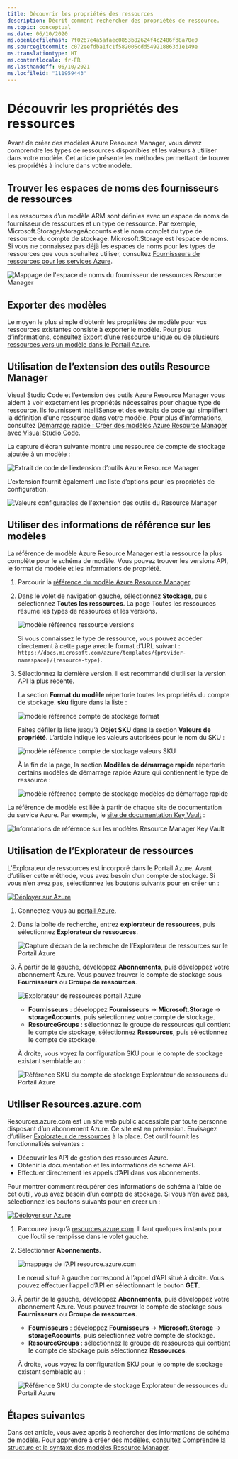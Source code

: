 ```yaml
---
title: Découvrir les propriétés des ressources
description: Décrit comment rechercher des propriétés de ressource.
ms.topic: conceptual
ms.date: 06/10/2020
ms.openlocfilehash: 7f0267e4a5afaec0853b82624f4c2486fd8a70e0
ms.sourcegitcommit: c072eefdba1fc1f582005cdd549218863d1e149e
ms.translationtype: HT
ms.contentlocale: fr-FR
ms.lasthandoff: 06/10/2021
ms.locfileid: "111959443"
---
```

# <a name="discover-resource-properties"></a>Découvrir les propriétés des ressources

Avant de créer des modèles Azure Resource Manager, vous devez comprendre les types de ressources disponibles et les valeurs à utiliser dans votre modèle. Cet article présente les méthodes permettant de trouver les propriétés à inclure dans votre modèle.

## <a name="find-resource-provider-namespaces"></a>Trouver les espaces de noms des fournisseurs de ressources

Les ressources d’un modèle ARM sont définies avec un espace de noms de fournisseur de ressources et un type de ressource. Par exemple, Microsoft.Storage/storageAccounts est le nom complet du type de ressource du compte de stockage. Microsoft.Storage est l’espace de noms. Si vous ne connaissez pas déjà les espaces de noms pour les types de ressources que vous souhaitez utiliser, consultez [Fournisseurs de ressources pour les services Azure](../management/azure-services-resource-providers.md).

![Mappage de l'espace de noms du fournisseur de ressources Resource Manager](./media/view-resources/resource-provider-namespace-and-azure-service-mapping.png)

## <a name="export-templates"></a>Exporter des modèles

Le moyen le plus simple d’obtenir les propriétés de modèle pour vos ressources existantes consiste à exporter le modèle. Pour plus d’informations, consultez [Export d’une ressource unique ou de plusieurs ressources vers un modèle dans le Portail Azure](./export-template-portal.md).

## <a name="use-resource-manager-tools-extension"></a>Utilisation de l’extension des outils Resource Manager

Visual Studio Code et l’extension des outils Azure Resource Manager vous aident à voir exactement les propriétés nécessaires pour chaque type de ressource. Ils fournissent IntelliSense et des extraits de code qui simplifient la définition d’une ressource dans votre modèle. Pour plus d’informations, consultez [Démarrage rapide : Créer des modèles Azure Resource Manager avec Visual Studio Code](./quickstart-create-templates-use-visual-studio-code.md#add-an-azure-resource).

La capture d’écran suivante montre une ressource de compte de stockage ajoutée à un modèle :

![Extrait de code de l’extension d’outils Azure Resource Manager](./media/view-resources/resource-manager-tools-extension-snippets.png)

L’extension fournit également une liste d’options pour les propriétés de configuration.

![Valeurs configurables de l'extension des outils du Resource Manager](./media/view-resources/resource-manager-tools-extension-configurable-properties.png)

## <a name="use-template-reference"></a>Utiliser des informations de référence sur les modèles

La référence de modèle Azure Resource Manager est la ressource la plus complète pour le schéma de modèle. Vous pouvez trouver les versions API, le format de modèle et les informations de propriété.

1. Parcourir la [référence du modèle Azure Resource Manager](/azure/templates/).
1. Dans le volet de navigation gauche, sélectionnez **Stockage**, puis sélectionnez **Toutes les ressources**. La page Toutes les ressources résume les types de ressources et les versions.

    ![modèle référence ressource versions](./media/view-resources/resource-manager-template-reference-resource-versions.png)

    Si vous connaissez le type de ressource, vous pouvez accéder directement à cette page avec le format d’URL suivant : `https://docs.microsoft.com/azure/templates/{provider-namespace}/{resource-type}`.

1. Sélectionnez la dernière version. Il est recommandé d’utiliser la version API la plus récente.

    La section **Format du modèle** répertorie toutes les propriétés du compte de stockage. **sku** figure dans la liste :

    ![modèle référence compte de stockage format](./media/view-resources/resource-manager-template-reference-storage-account-sku.png)

    Faites défiler la liste jusqu’à **Objet SKU** dans la section **Valeurs de propriété**. L’article indique les valeurs autorisées pour le nom du SKU :

    ![modèle référence compte de stockage valeurs SKU](./media/view-resources/resource-manager-template-reference-storage-account-sku-values.png)

    À la fin de la page, la section **Modèles de démarrage rapide** répertorie certains modèles de démarrage rapide Azure qui contiennent le type de ressource :

    ![modèle référence compte de stockage modèles de démarrage rapide](./media/view-resources/resource-manager-template-reference-quickstart-templates.png)

La référence de modèle est liée à partir de chaque site de documentation du service Azure.  Par exemple, le [site de documentation Key Vault](../../key-vault/general/overview.md) :

![Informations de référence sur les modèles Resource Manager Key Vault](./media/view-resources/resource-manager-template-reference-key-vault.png)

## <a name="use-resource-explorer"></a>Utilisation de l’Explorateur de ressources

L’Explorateur de ressources est incorporé dans le Portail Azure. Avant d’utiliser cette méthode, vous avez besoin d’un compte de stockage. Si vous n’en avez pas, sélectionnez les boutons suivants pour en créer un :

[![Déployer sur Azure](https://aka.ms/deploytoazurebutton)](https://portal.azure.com/#create/Microsoft.Template/uri/https%3A%2F%2Fraw.githubusercontent.com%2FAzure%2Fazure-quickstart-templates%2Fmaster%2Fquickstarts%2Fmicrosoft.storage%2Fstorage-account-create%2Fazuredeploy.json)

1. Connectez-vous au [portail Azure](https://portal.azure.com).
1. Dans la boîte de recherche, entrez **explorateur de ressources**, puis sélectionnez **Explorateur de ressources**.

    ![Capture d’écran de la recherche de l’Explorateur de ressources sur le Portail Azure](./media/view-resources/azure-portal-resource-explorer.png)

1. À partir de la gauche, développez **Abonnements**, puis développez votre abonnement Azure. Vous pouvez trouver le compte de stockage sous **Fournisseurs** ou **Groupe de ressources**.

    ![Explorateur de ressources portail Azure](./media/view-resources/azure-portal-resource-explorer-home.png)

    - **Fournisseurs** : développez **Fournisseurs** -> **Microsoft.Storage** -> **storageAccounts**, puis sélectionnez votre compte de stockage.
    - **ResourceGroups** : sélectionnez le groupe de ressources qui contient le compte de stockage, sélectionnez **Ressources**, puis sélectionnez le compte de stockage.

    À droite, vous voyez la configuration SKU pour le compte de stockage existant semblable au :

    ![Référence SKU du compte de stockage Explorateur de ressources du Portail Azure](./media/view-resources/azure-portal-resource-explorer-sku.png)

## <a name="use-resourcesazurecom"></a>Utiliser Resources.azure.com

Resources.azure.com est un site web public accessible par toute personne disposant d’un abonnement Azure. Ce site est en préversion.  Envisagez d’utiliser [Explorateur de ressources](#use-resource-explorer) à la place. Cet outil fournit les fonctionnalités suivantes :

- Découvrir les API de gestion des ressources Azure.
- Obtenir la documentation et les informations de schéma API.
- Effectuer directement les appels d’API dans vos abonnements.

Pour montrer comment récupérer des informations de schéma à l’aide de cet outil, vous avez besoin d’un compte de stockage. Si vous n’en avez pas, sélectionnez les boutons suivants pour en créer un :

[![Déployer sur Azure](https://aka.ms/deploytoazurebutton)](https://portal.azure.com/#create/Microsoft.Template/uri/https%3A%2F%2Fraw.githubusercontent.com%2FAzure%2Fazure-quickstart-templates%2Fmaster%2Fquickstarts%2Fmicrosoft.storage%2Fstorage-account-create%2Fazuredeploy.json)

1. Parcourez jusqu’à [resources.azure.com](https://resources.azure.com/). Il faut quelques instants pour que l’outil se remplisse dans le volet gauche.
1. Sélectionner **Abonnements**.

    ![mappage de l’API resource.azure.com](./media/view-resources/resources-azure-com-api-mapping.png)

    Le nœud situé à gauche correspond à l’appel d’API situé à droite. Vous pouvez effectuer l’appel d’API en sélectionnant le bouton **GET**.
1. À partir de la gauche, développez **Abonnements**, puis développez votre abonnement Azure. Vous pouvez trouver le compte de stockage sous **Fournisseurs** ou **Groupe de ressources**.

    - **Fournisseurs** : développez **Fournisseurs** -> **Microsoft.Storage** -> **storageAccounts**, puis sélectionnez votre compte de stockage.
    - **ResourceGroups** : sélectionnez le groupe de ressources qui contient le compte de stockage puis sélectionnez **Ressources**.

    À droite, vous voyez la configuration SKU pour le compte de stockage existant semblable au :

    ![Référence SKU du compte de stockage Explorateur de ressources du Portail Azure](./media/view-resources/azure-portal-resource-explorer-sku.png)

## <a name="next-steps"></a>Étapes suivantes

Dans cet article, vous avez appris à rechercher des informations de schéma de modèle. Pour apprendre à créer des modèles, consultez [Comprendre la structure et la syntaxe des modèles Resource Manager](./syntax.md).